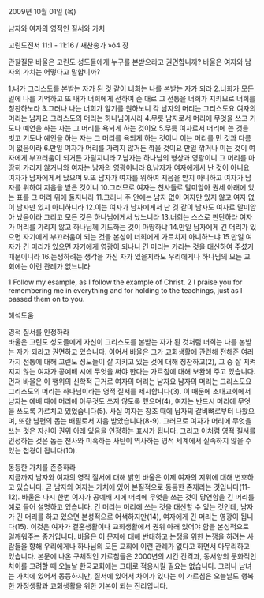 2009년 10월 01일 (목)

남자와 여자의  영적인 질서와 가치



고린도전서 11:1 - 11:16 / 새찬송가 »õ4 장


관찰질문
바울은 고린도 성도들에게 누구를 본받으라고 권면합니까?
바울은 여자와 남자의 가치는 어떻다고 말합니까?

1.내가 그리스도를 본받는 자가 된 것 같이 너희는 나를 본받는 자가 되라 2.너희가 모든 일에 나를 기억하고 또 내가 너희에게 전하여 준 대로 그 전통을 너희가 지키므로 너희를 칭찬하노라 3.그러나 나는 너희가 알기를 원하노니 각 남자의 머리는 그리스도요 여자의 머리는 남자요 그리스도의 머리는 하나님이시라 4.무릇 남자로서 머리에 무엇을 쓰고 기도나 예언을 하는 자는 그 머리를 욕되게 하는 것이요 5.무릇 여자로서 머리에 쓴 것을 벗고 기도나 예언을 하는 자는 그 머리를 욕되게 하는 것이니 이는 머리를 민 것과 다름이 없음이라 6.만일 여자가 머리를 가리지 않거든 깎을 것이요 만일 깎거나 미는 것이 여자에게 부끄러움이 되거든 가릴지니라 7.남자는 하나님의 형상과 영광이니 그 머리를 마땅히 가리지 않거니와 여자는 남자의 영광이니라 8.남자가 여자에게서 난 것이 아니요 여자가 남자에게서 났으며 9.또 남자가 여자를 위하여 지음을 받지 아니하고 여자가 남자를 위하여 지음을 받은 것이니 10.그러므로 여자는 천사들로 말미암아 권세 아래에 있는 표를 그 머리 위에 둘지니라 
11.그러나 주 안에는 남자 없이 여자만 있지 않고 여자 없이 남자만 있지 아니하니라 12.이는 여자가 남자에게서 난 것 같이 남자도 여자로 말미암아 났음이라 그리고 모든 것은 하나님에게서 났느니라 13.너희는 스스로 판단하라 여자가 머리를 가리지 않고 하나님께 기도하는 것이 마땅하냐 14.만일 남자에게 긴 머리가 있으면 자기에게 부끄러움이 되는 것을 본성이 너희에게 가르치지 아니하느냐 15.만일 여자가 긴 머리가 있으면 자기에게 영광이 되나니 긴 머리는 가리는 것을 대신하여 주셨기 때문이니라 16.논쟁하려는 생각을 가진 자가 있을지라도 우리에게나 하나님의 모든 교회에는 이런 관례가 없느니라

1 Follow my esample, as I follow the example of Christ. 2 I praise you for remembering me in everything and for holding to the teachings, just as I passed them on to you.

해석도움





영적 질서를 인정하라  
바울은 고린도 성도들에게 자신이 그리스도를 본받는 자가 된 것처럼 너희는 나를 본받는 자가 되라고 권면하고 있습니다. 이어서 바울은 그가 교회생활에 관련해 전해준 여러 가지 전통에 대해 고린도 성도들이 잘 지키고 있는 것에 대해 칭찬하고(2), 그 중 잘 지켜지지 않는 여자가 공예배 시에 무엇을 써야 한다는 가르침에 대해 보완해 주고 있습니다. 먼저 바울은 이 행위의 신학적 근거로 여자의 머리는 남자요 남자의 머리는 그리스도요 그리스도의 머리는 하나님이라는 영적 질서를 제시합니다(3). 이 때문에 초대교회에서 남자는 예배 때에 머리에 아무것도 쓰지 않도록 했으며(4), 여자는 반드시 머리에 무엇을 쓰도록 가르치고 있었습니다(5). 사실 여자는 창조 때에 남자의 갈비뼈로부터 나왔으며, 또한 남편의 돕는 배필로서 지음 받았습니다(8-9). 그러므로 여자가 머리에 무엇을 쓰는 것은 자신이 권위 아래 있음을 인정하는 표시가 됩니다. 그리고 이처럼 영적 질서를 인정하는 것은 돕는 천사와 미혹하는 사탄이 역사하는 영적 세계에서 실족하지 않을 수 있는 첩경이 됩니다(10).  

동등한 가치를 존중하라  
지금까지 남자와 여자의 영적 질서에 대해 밝힌 바울은 이제 여자의 지위에 대해 변호하고 있습니다. 곧 남자와 여자는 가치에 있어 본질적으로 동등한 존재라는 것입니다(11-12). 바울은 다시 한번 여자가 공예배 시에 머리에 무엇을 쓰는 것이 당연함을 긴 머리를 예로 들어 설명하고 있습니다. 긴 머리는 머리에 쓰는 것을 대신할 수 있는 것인데, 남자가 긴 머리를 하고 있으면 본성적으로 어색하지만(14), 여자에게 긴 머리는 영광이 됩니다(15). 이것은 여자가 결혼생활이나 교회생활에서 권위 아래 있어야 함을 본성적으로 일깨워주는 증거입니다. 바울은 이 문제에 대해 반대하고 논쟁을 위한 논쟁을 하려는 사람들을 향해 우리에게나 하나님의 모든 교회에 이런 관례가 없다고 하면서 마무리하고 있습니다. 본문에 나온 구체적인 가르침들은 2000년의 시간 간격과, 동서양의 문화적인 차이를 고려할 때 오늘날 한국교회에는 그대로 적용시킬 필요는 없습니다. 그러나 남녀는 가치에 있어서 동등하지만, 질서에 있어서 차이가 있다는 이 가르침은 오늘날도 행복한 가정생활과 교회생활을 위한 기본이 되는 진리입니다.